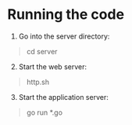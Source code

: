 # Running the code

1. Go into the server directory:
> cd server

2. Start the web server:
> http.sh

3. Start the application server:
> go run *.go
